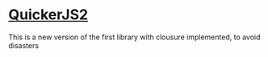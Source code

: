 # [QuickerJS2](https://luisarmando-testcoder.github.io/QuickerJS2/.)
This is a new version of the first library with clousure implemented, to avoid disasters
